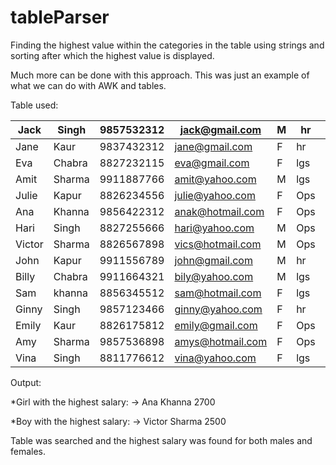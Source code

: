 # tableParser

Finding the highest value within the categories in the table using strings and sorting after which the highest value is displayed. 

Much more can be done with this approach. This was just an example of what we can do with AWK and tables.

Table used:

| Jack   | Singh  | 9857532312 | jack@gmail.com   | M | hr  | 2000 |
|--------|--------|------------|------------------|---|-----|------|
| Jane   | Kaur   | 9837432312 | jane@gmail.com   | F | hr  | 1800 |
| Eva    | Chabra | 8827232115 | eva@gmail.com    | F | lgs | 2100 |
| Amit   | Sharma | 9911887766 | amit@yahoo.com   | M | lgs | 2350 |
| Julie  | Kapur  | 8826234556 | julie@yahoo.com  | F | Ops | 2500 |
| Ana    | Khanna | 9856422312 | anak@hotmail.com | F | Ops | 2700 |
| Hari   | Singh  | 8827255666 | hari@yahoo.com   | M | Ops | 2350 |
| Victor | Sharma | 8826567898 | vics@hotmail.com | M | Ops | 2500 |
| John   | Kapur  | 9911556789 | john@gmail.com   | M | hr  | 2200 |
| Billy  | Chabra | 9911664321 | bily@yahoo.com   | M | lgs | 1900 |
| Sam    | khanna | 8856345512 | sam@hotmail.com  | F | lgs | 2300 |
| Ginny  | Singh  | 9857123466 | ginny@yahoo.com  | F | hr  | 2250 |
| Emily  | Kaur   | 8826175812 | emily@gmail.com  | F | Ops | 2100 |
| Amy    | Sharma | 9857536898 | amys@hotmail.com | F | Ops | 2500 |
| Vina   | Singh  | 8811776612 | vina@yahoo.com   | F | lgs | 2300 |

Output: 

*Girl with the highest salary: -> Ana Khanna 2700

*Boy with the highest salary: -> Victor Sharma 2500

Table was searched and the highest salary was found for both males and females.
